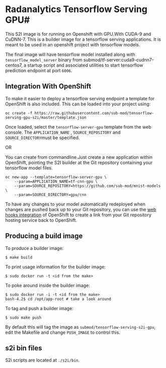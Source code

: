 # Radanalytics Tensorflow Serving  GPU#

This S2I image is for running on Openshift with GPU.With CUDA-9 and CuDNN-7.
This is a builder image for a tensorflow serving applications. It is
meant to be used in an openshift project with tensorflow models.

The final image will have tensorflow model installed along with `tensorflow_model_server` binary from submod/tf-server:cuda9-cudnn7-centos7, a startup script and associated
utilities to start tensorflow prediction endpoint at port `6006`.

## Integration With OpenShift

To make it easier to deploy a tensorflow serving endpoint a template for OpenShift is also included. This can be loaded into your project using:

```
oc create -f https://raw.githubusercontent.com/sub-mod/tensorflow-serving-gpu-s2i/master/template.json
```

Once loaded, select the ``tensorflow-server-gpu`` template from the web console.
The ``APPLICATION_NAME`` , ``SOURCE_REPOSITORY``  and ``SOURCE_DIRECTORY``must be specified.

OR

You can create from commandline.Just create a new application within OpenShift, pointing the S2I builder at the Git repository containing your tensorflow model files.

```
oc new-app --template=tensorflow-server-gpu \
	--param=APPLICATION_NAME=tf-cnn-gpu \
	--param=SOURCE_REPOSITORY=https://github.com/sub-mod/mnist-models \
	--param=SOURCE_DIRECTORY=gpu/cnn

```
To have any changes to your model automatically redeployed when changes are pushed back up to your Git repository, you can use the [web hooks integration](https://docs.openshift.com/container-platform/latest/dev_guide/builds.html#webhook-triggers) of OpenShift to create a link from your Git repository hosting service back to OpenShift.

## Producing a build image ##

To produce a builder image:

    $ make build

To print usage information for the builder image:

    $ sudo docker run -t <id from the make>

To poke around inside the builder image:

    $ sudo docker run -i -t <id from the make>
    bash-4.2$ cd /opt/app-root # take a look around

To tag and push a builder image:

    $ sudo make push

By default this will tag the image as `submod/tensorflow-serving-s2i-gpu`,
edit the Makefile and change `PUSH_IMAGE` to control this.

## s2i bin files ##

S2i scripts are located at `./s2i/bin`.

